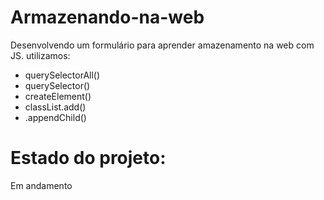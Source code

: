 # Armazenando-na-web

Desenvolvendo um formulário para aprender amazenamento na web com JS. utilizamos:

* querySelectorAll()
* querySelector()
* createElement()
* classList.add()
* .appendChild()

# Estado do projeto:
Em andamento
